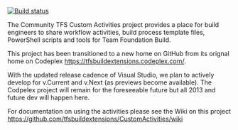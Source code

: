 [![Build status](https://ci.appveyor.com/api/projects/status/0mhb4a2y3f4hk1f7)](https://ci.appveyor.com/project/tfsbuildextensions/customactivities)

The Community TFS Custom Activities project provides a place for build engineers to share workflow activities, build process template files, PowerShell scripts and tools for Team Foundation Build.

This project has been transitioned to a new home on GitHub from its orignal home on Codeplex https://tfsbuildextensions.codeplex.com/. 

With the updated release cadence of Visual Studio, we plan to actively develop for v.Current and v.Next (as previews become available). The Codpelex project will remain for the foreseeable future but all 2013 and future dev will happen here.

For documentation on using the activities please see the Wiki on this project https://github.com/tfsbuildextensions/CustomActivities/wiki
